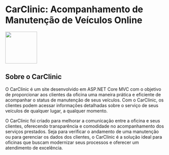 # CarClinic: Acompanhamento de Manutenção de Veículos Online


<img src="https://cdn.jsdelivr.net/gh/devicons/devicon@latest/icons/csharp/csharp-original.svg" style="height: 100px; width: 100px;"/>
          

## Sobre o CarClinic

O CarClinic é um site desenvolvido em ASP.NET Core MVC com o objetivo de proporcionar aos clientes da oficina uma maneira prática e eficiente de acompanhar o status de manutenção de seus veículos. Com o CarClinic, os clientes podem acessar informações detalhadas sobre o serviço de seus veículos de qualquer lugar, a qualquer momento.

O CarClinic foi criado para melhorar a comunicação entre a oficina e seus clientes, oferecendo transparência e comodidade no acompanhamento dos serviços prestados. Seja para verificar o andamento de uma manutenção ou para gerenciar os dados dos clientes, o CarClinic é a solução ideal para oficinas que buscam modernizar seus processos e oferecer um atendimento de excelência.
